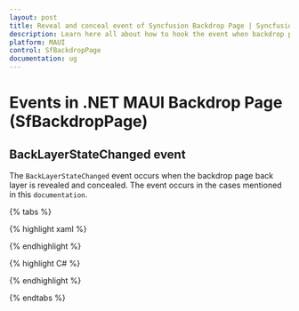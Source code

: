 ```yaml
---
layout: post
title: Reveal and conceal event of Syncfusion Backdrop Page | Syncfusion
description: Learn here all about how to hook the event when backdrop page is revealed and concealed.
platform: MAUI
control: SfBackdropPage
documentation: ug
---
```


# Events in .NET MAUI Backdrop Page (SfBackdropPage)

## BackLayerStateChanged event

The `BackLayerStateChanged` event occurs when the backdrop page back layer is revealed and concealed. The event occurs in the cases mentioned in this `documentation`.

{% tabs %} 

{% highlight xaml %} 

  
{% endhighlight %}

{% highlight C# %} 


{% endhighlight %}

{% endtabs %}

